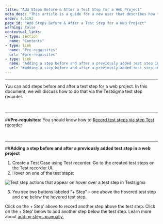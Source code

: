 ```yaml
---
title: "Add Steps Before & After a Test Step for a Web Project"
meta_desc: "This article is a guide for a new user that describes how to add a step before and after an already added test step in a web project Testsigma."
order: 4.5192
page_id: "Add Steps Before & After a Test Step for a Web Project"
warning: false
contextual_links:
- type: section
  name: "Contents"
- type: link
  name: "Pre-requisites"
  url: "#pre-requisites"
- type: link
  name: "Adding a step before and after a previously added test step in a web project"
  url: "#adding-a-step-before-and-after-a-previously-added-test-step-in-a-web-project"
---
```


---

You can add steps before and after a test step for a web project. In this document, we will discuss how to do that via the Testsigma test step recorder.

&emsp;

---
##**Pre-requisites:**
You should know how to [Record test steps via step Test recorder](https://testsigma.com/docs/test-cases/create-steps-recorder/web-apps/overview/)

&emsp;

---
##**Adding a step before and after a previously added test step in a web project**

 1. Create a Test Case using Test recorder. Go to the created test steps on the Test recorder UI.
 2. Hover on one of the test steps:

![Test step actions that appear on hover over a test step in Testsigma](https://docs.testsigma.com/images/add-steps-before-after/hover-over-test-steps-add-steps-testsigma-recorder.png)

 3. You see two buttons labeled “+ Step” - one above the hovered test step and one below the hovered test step. 


Click on the + Step’ above to record another step above the test step. Click on the + Step’ below to add another step below the test step. Learn more about [adding steps manually.](https://testsigma.com/docs/test-cases/create-steps-recorder/web-apps/add-steps-manually/)





